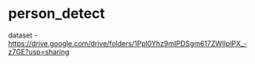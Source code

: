 # person_detect
dataset - https://drive.google.com/drive/folders/1Ppl0Yhz9mIPDSgm617ZWIIplPX_-z7GE?usp=sharing
